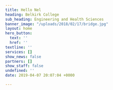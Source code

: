 ```yaml
---
title: Hello Nel
heading: Belkirk College
sub_heading: Engineering and Health Sciences
banner_image: "/uploads/2018/02/17/bridge.jpg"
layout: home
hero_button:
  text: ''
  href: ''
textline: ''
services: []
show_news: false
partners: []
show_staff: false
undefined: ''
date: 2019-04-07 20:07:04 +0000

---
```

